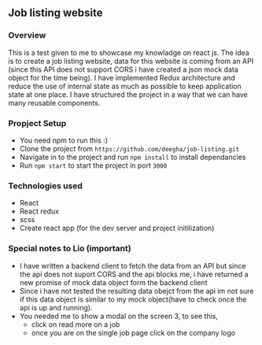 ## Job listing website

### Overview

This is a test given to me to showcase my knowladge on react js. The idea is to create a job listing website, data for this website is coming from an API (since this API does not support CORS i have created a json mock data object for the time being). I have implemented Redux architecture and reduce the use of internal state as much as possible to keep application state at one place. I have structured the project in a way that we can have many reusable components.

### Propject Setup

- You need npm to run this :) 
- Clone the project from `https://github.com/deegha/job-listing.git` 
- Navigate in to the project and run `npm install` to install dependancies
- Run `npm start` to start the project in port `3000`

### Technologies used

- React
- React redux
- scss
- Create react app (for the dev server and project initilization)

### Special notes to Lio (important)

- I have written a backend client to fetch the data from an API but since the api does not suport CORS and the api blocks me, i have returned a new promise of mock data object form the backend client
- Since i have not tested the resulting data obejct from the api im not sure if this data object is similar to my mock object(have to check once the api is up and running).
- You needed me to show a modal on the screen 3, to see this, 
  - click on read more on a job
  - once you are on the single job page click on the company logo 